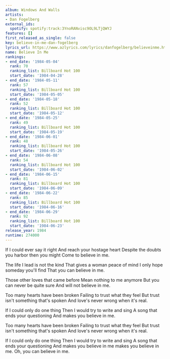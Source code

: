 ```yaml
---
album: Windows And Walls
artists:
- Dan Fogelberg
external_ids:
  spotify: spotify:track:3YnoRANvisc9OL9LTjQWYJ
features: []
first_released_as_single: false
key: believe-in-me-dan-fogelberg
lyrics_url: https://www.azlyrics.com/lyrics/danfogelberg/believeinme.html
name: Believe In Me
rankings:
- end_date: '1984-05-04'
  rank: 70
  ranking_list: Billboard Hot 100
  start_date: '1984-04-28'
- end_date: '1984-05-11'
  rank: 57
  ranking_list: Billboard Hot 100
  start_date: '1984-05-05'
- end_date: '1984-05-18'
  rank: 52
  ranking_list: Billboard Hot 100
  start_date: '1984-05-12'
- end_date: '1984-05-25'
  rank: 49
  ranking_list: Billboard Hot 100
  start_date: '1984-05-19'
- end_date: '1984-06-01'
  rank: 48
  ranking_list: Billboard Hot 100
  start_date: '1984-05-26'
- end_date: '1984-06-08'
  rank: 54
  ranking_list: Billboard Hot 100
  start_date: '1984-06-02'
- end_date: '1984-06-15'
  rank: 81
  ranking_list: Billboard Hot 100
  start_date: '1984-06-09'
- end_date: '1984-06-22'
  rank: 85
  ranking_list: Billboard Hot 100
  start_date: '1984-06-16'
- end_date: '1984-06-29'
  rank: 92
  ranking_list: Billboard Hot 100
  start_date: '1984-06-23'
release_year: 1984
runtime: 274000
---
```

If I could ever say it right
And reach your hostage heart
Despite the doubts you harbor then you might
Come to believe in me.

The life I lead is not the kind
That gives a woman peace of mind
I only hope someday you'll find
That you can believe in me.

Those other loves that came before
Mean nothing to me anymore
But you can never be quite sure
And will not believe in me.

Too many hearts have been broken
Failing to trust what they feel
But trust isn't something that's spoken
And love's never wrong when it's real.

If I could only do one thing
Then I would try to write and sing
A song that ends your questioning
And makes you believe in me.

Too many hearts have been broken
Failing to trust what they feel
But trust isn't something that's spoken
And love's never wrong when it's real.

If I could only do one thing
Then I would try to write and sing
A song that ends your questioning
And makes you believe in me
makes you believe in me.
Oh, you can believe in me.

